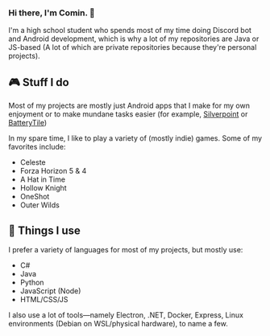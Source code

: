 ### Hi there, I'm Comin. 👋

I'm a high school student who spends most of my time doing Discord bot and Android development, which is why a lot of my repositories are Java or JS-based (A lot of which are private repositories because they're personal projects).

## 🎮 Stuff I do
Most of my projects are mostly just Android apps that I make for my own enjoyment or to make mundane tasks easier (for example, [Silverpoint](https://github.com/CominAtYou/Silverpoint) or [BatteryTile](https://github.com/CominAtYou/BatteryTile))

In my spare time, I like to play a variety of (mostly indie) games. Some of my favorites include:
- Celeste
- Forza Horizon 5 & 4
- A Hat in Time
- Hollow Knight
- OneShot
- Outer Wilds

## 🔨 Things I use
I prefer a variety of languages for most of my projects, but mostly use:
- C#
- Java
- Python
- JavaScript (Node)
- HTML/CSS/JS

I also use a lot of tools—namely Electron, .NET, Docker, Express, Linux environments (Debian on WSL/physical hardware), to name a few.
<!--
**CominAtYou/CominAtYou** is a ✨ _special_ ✨ repository because its `README.md` (this file) appears on your GitHub profile.

Here are some ideas to get you started:

- 🔭 I’m currently working on ...
- 🌱 I’m currently learning ...
- 👯 I’m looking to collaborate on ...
- 🤔 I’m looking for help with ...
- 💬 Ask me about ...
- 📫 How to reach me: ...
- 😄 Pronouns: ...
- ⚡ Fun fact: ...
-->

